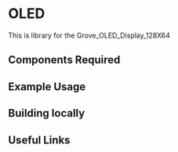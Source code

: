 OLED
==================
This is library for the Grove_OLED_Display_128X64





Components Required
---


Example Usage
---



Building locally
---

Useful Links
---
